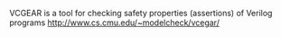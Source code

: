 VCGEAR  is a tool for checking safety properties (assertions) of Verilog programs
http://www.cs.cmu.edu/~modelcheck/vcegar/